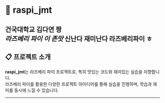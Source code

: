# 🍓 raspi_jmt

**건국대학교 김다연 짱**  
_라즈베리 파이 이 존맛_
신난다 재미난다 라즈베리파이 ㅎ
---

## 📋 프로젝트 소개

**raspi_jmt**는 라즈베리 파이 프로젝트로, 특히 맛있는 코드와 재미있는 실습을 지향합니다.  
라즈베리 파이를 활용한 다양한 프로젝트 아이디어를 통해 실습을 진행하며, 학습과 재미를 동시에 느낄 수 있습니다.

---

